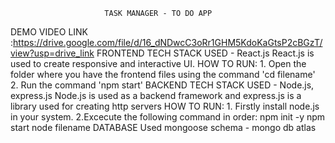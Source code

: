                          TASK MANAGER - TO DO APP
DEMO VIDEO LINK :https://drive.google.com/file/d/16_dNDwcC3oRr1GHM5KdoKaGtsP2cBGzT/view?usp=drive_link
FRONTEND 
    TECH STACK USED - React.js
    React.js is used to create responsive and interactive UI. 
    HOW TO RUN:
     1. Open the folder where you have the frontend files using the command 'cd filename'
     2. Run the command 'npm start'
BACKEND
     TECH STACK USED - Node.js, express.js
     Node.js is used as a backend framework and express.js is a library used for creating http servers
     HOW TO RUN:
     1. Firstly install node.js in your system.
     2.Excecute the following command in order:
         npm init -y
         npm start
         node filename
DATABASE 
    Used mongoose schema - mongo db atlas

  
